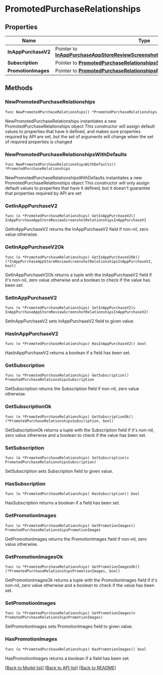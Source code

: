 # PromotedPurchaseRelationships

## Properties

Name | Type | Description | Notes
------------ | ------------- | ------------- | -------------
**InAppPurchaseV2** | Pointer to [**InAppPurchaseAppStoreReviewScreenshotRelationshipsInAppPurchaseV2**](InAppPurchaseAppStoreReviewScreenshotRelationshipsInAppPurchaseV2.md) |  | [optional] 
**Subscription** | Pointer to [**PromotedPurchaseRelationshipsSubscription**](PromotedPurchaseRelationshipsSubscription.md) |  | [optional] 
**PromotionImages** | Pointer to [**PromotedPurchaseRelationshipsPromotionImages**](PromotedPurchaseRelationshipsPromotionImages.md) |  | [optional] 

## Methods

### NewPromotedPurchaseRelationships

`func NewPromotedPurchaseRelationships() *PromotedPurchaseRelationships`

NewPromotedPurchaseRelationships instantiates a new PromotedPurchaseRelationships object
This constructor will assign default values to properties that have it defined,
and makes sure properties required by API are set, but the set of arguments
will change when the set of required properties is changed

### NewPromotedPurchaseRelationshipsWithDefaults

`func NewPromotedPurchaseRelationshipsWithDefaults() *PromotedPurchaseRelationships`

NewPromotedPurchaseRelationshipsWithDefaults instantiates a new PromotedPurchaseRelationships object
This constructor will only assign default values to properties that have it defined,
but it doesn't guarantee that properties required by API are set

### GetInAppPurchaseV2

`func (o *PromotedPurchaseRelationships) GetInAppPurchaseV2() InAppPurchaseAppStoreReviewScreenshotRelationshipsInAppPurchaseV2`

GetInAppPurchaseV2 returns the InAppPurchaseV2 field if non-nil, zero value otherwise.

### GetInAppPurchaseV2Ok

`func (o *PromotedPurchaseRelationships) GetInAppPurchaseV2Ok() (*InAppPurchaseAppStoreReviewScreenshotRelationshipsInAppPurchaseV2, bool)`

GetInAppPurchaseV2Ok returns a tuple with the InAppPurchaseV2 field if it's non-nil, zero value otherwise
and a boolean to check if the value has been set.

### SetInAppPurchaseV2

`func (o *PromotedPurchaseRelationships) SetInAppPurchaseV2(v InAppPurchaseAppStoreReviewScreenshotRelationshipsInAppPurchaseV2)`

SetInAppPurchaseV2 sets InAppPurchaseV2 field to given value.

### HasInAppPurchaseV2

`func (o *PromotedPurchaseRelationships) HasInAppPurchaseV2() bool`

HasInAppPurchaseV2 returns a boolean if a field has been set.

### GetSubscription

`func (o *PromotedPurchaseRelationships) GetSubscription() PromotedPurchaseRelationshipsSubscription`

GetSubscription returns the Subscription field if non-nil, zero value otherwise.

### GetSubscriptionOk

`func (o *PromotedPurchaseRelationships) GetSubscriptionOk() (*PromotedPurchaseRelationshipsSubscription, bool)`

GetSubscriptionOk returns a tuple with the Subscription field if it's non-nil, zero value otherwise
and a boolean to check if the value has been set.

### SetSubscription

`func (o *PromotedPurchaseRelationships) SetSubscription(v PromotedPurchaseRelationshipsSubscription)`

SetSubscription sets Subscription field to given value.

### HasSubscription

`func (o *PromotedPurchaseRelationships) HasSubscription() bool`

HasSubscription returns a boolean if a field has been set.

### GetPromotionImages

`func (o *PromotedPurchaseRelationships) GetPromotionImages() PromotedPurchaseRelationshipsPromotionImages`

GetPromotionImages returns the PromotionImages field if non-nil, zero value otherwise.

### GetPromotionImagesOk

`func (o *PromotedPurchaseRelationships) GetPromotionImagesOk() (*PromotedPurchaseRelationshipsPromotionImages, bool)`

GetPromotionImagesOk returns a tuple with the PromotionImages field if it's non-nil, zero value otherwise
and a boolean to check if the value has been set.

### SetPromotionImages

`func (o *PromotedPurchaseRelationships) SetPromotionImages(v PromotedPurchaseRelationshipsPromotionImages)`

SetPromotionImages sets PromotionImages field to given value.

### HasPromotionImages

`func (o *PromotedPurchaseRelationships) HasPromotionImages() bool`

HasPromotionImages returns a boolean if a field has been set.


[[Back to Model list]](../README.md#documentation-for-models) [[Back to API list]](../README.md#documentation-for-api-endpoints) [[Back to README]](../README.md)


